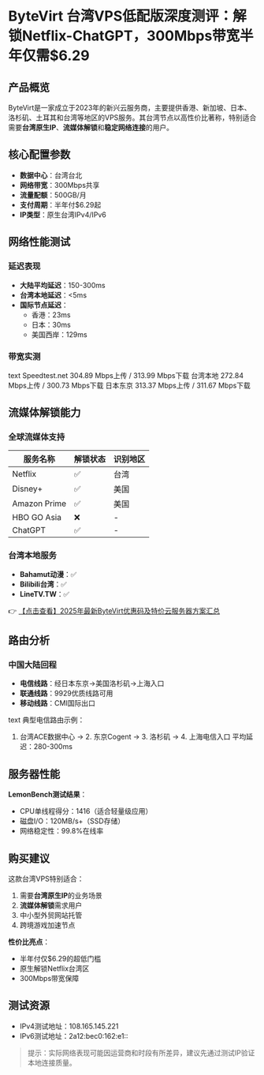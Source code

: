 # ByteVirt 台湾VPS低配版深度测评：解锁Netflix-ChatGPT，300Mbps带宽半年仅需$6.29

## 产品概览

ByteVirt是一家成立于2023年的新兴云服务商，主要提供香港、新加坡、日本、洛杉矶、土耳其和台湾等地区的VPS服务。其台湾节点以高性价比著称，特别适合需要**台湾原生IP**、**流媒体解锁**和**稳定网络连接**的用户。

## 核心配置参数

- **数据中心**：台湾台北
- **网络带宽**：300Mbps共享
- **流量配额**：500GB/月
- **支付周期**：半年付$6.29起
- **IP类型**：原生台湾IPv4/IPv6

## 网络性能测试

### 延迟表现
- **大陆平均延迟**：150-300ms
- **台湾本地延迟**：<5ms
- **国际节点延迟**：
  - 香港：23ms
  - 日本：30ms
  - 美国西岸：129ms

### 带宽实测
text
Speedtest.net    304.89 Mbps上传 / 313.99 Mbps下载
台湾本地        272.84 Mbps上传 / 300.73 Mbps下载
日本东京        313.37 Mbps上传 / 311.67 Mbps下载

## 流媒体解锁能力

### 全球流媒体支持
| 服务名称       | 解锁状态 | 识别地区 |
|----------------|----------|----------|
| Netflix        | ✅        | 台湾     |
| Disney+        | ✅        | 美国     |
| Amazon Prime   | ✅        | 美国     |
| HBO GO Asia    | ❌        | -        |
| ChatGPT        | ✅        | -        |

### 台湾本地服务
- **Bahamut动漫**：✅
- **Bilibili台湾**：✅
- **LineTV.TW**：✅

👉 [【点击查看】2025年最新ByteVirt优惠码及特价云服务器方案汇总](https://bit.ly/bytevirt)

## 路由分析

### 中国大陆回程
- **电信线路**：经日本东京→美国洛杉矶→上海入口
- **联通线路**：9929优质线路可用
- **移动线路**：CMI国际出口

text
典型电信路由示例：
1. 台湾ACE数据中心 → 2. 东京Cogent → 3. 洛杉矶 → 4. 上海电信入口
平均延迟：280-300ms

## 服务器性能

**LemonBench测试结果**：
- CPU单线程得分：1416（适合轻量级应用）
- 磁盘I/O：120MB/s+（SSD存储）
- 网络稳定性：99.8%在线率

## 购买建议

这款台湾VPS特别适合：
1. 需要**台湾原生IP**的业务场景
2. **流媒体解锁**需求用户
3. 中小型外贸网站托管
4. 跨境游戏加速节点

**性价比亮点**：
- 半年付仅$6.29的超低门槛
- 原生解锁Netflix台湾区
- 300Mbps带宽保障

## 测试资源
- IPv4测试地址：108.165.145.221
- IPv6测试地址：2a12:bec0:162:e1::

> 提示：实际网络表现可能因运营商和时段有所差异，建议先通过测试IP验证本地连接质量。